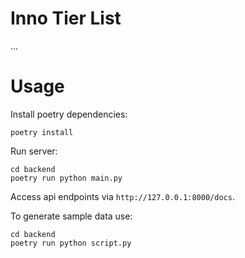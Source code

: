 # Inno Tier List

...

# Usage

Install poetry dependencies:

```
poetry install
```

Run server:

```
cd backend
poetry run python main.py
```

Access api endpoints via `http://127.0.0.1:8000/docs`.


To generate sample data use:
```
cd backend
poetry run python script.py
```